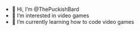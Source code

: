 - 👋 Hi, I’m @ThePuckishBard
- 👀 I’m interested in video games
- 🌱 I’m currently learning how to code video games

<!---
ThePuckishBard/ThePuckishBard is a ✨ special ✨ repository because its `README.md` (this file) appears on your GitHub profile.
You can click the Preview link to take a look at your changes.
--->
